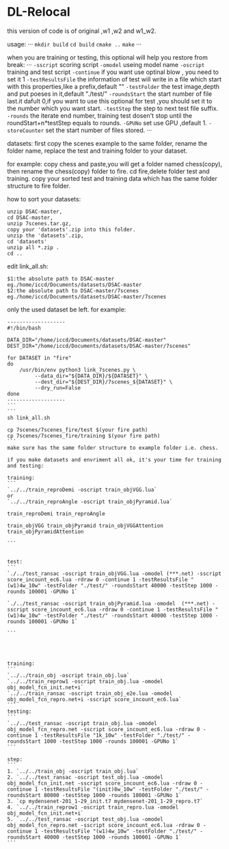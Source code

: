 # DL-Relocal

this version of code is of original ,w1 ,w2 and w1_w2.

usage:
···
`mkdir build`
`cd build`
`cmake ..`
`make`
···

when you are training or testing, this optional will help you restore from break:
···
`-sscript` scoring script
`-omodel` useing model name
`-oscript` training and test script 
`-continue` if you want use optinal blow , you need to set it 1
`-testResultsFile` the information of test will write in a file which start with this properties,like a prefix,default ""
`-testFolder` the test image,depth and put poeses in it,default "./test/"
`-roundsStart` the start number of file last.it dafult 0,if you want to use this optional for test ,you should set it to the number which you want start.
`-testStep` the step to next test file suffix.
`-rounds` the iterate end number, training test dosen't stop until the roundStart+n*testStep equals to rounds.
`-GPUNo` set use GPU ,default 1.
`-storeCounter` set the start number of files stored.
···

datasets:
first copy the scenes example to the same folder,
rename the folder name,
replace the test and training folder to your dataset.

for example: 
copy chess and paste,you will get a folder named chess(copy),
then rename the chess(copy) folder to fire.
cd fire,delete folder test and training.
copy your sorted test and training data which has the same folder structure to fire folder.

how to sort your datasets:
```
unzip DSAC-master,
cd DSAC-master,
unzip 7scenes.tar.gz,
copy your 'datasets'.zip into this folder.
unzip the 'datasets'.zip,
cd 'datasets'
unzip all *.zip .
cd ..
```
edit link_all.sh:
```
$1:the absolute path to DSAC-master eg./home/iccd/Documents/datasets/DSAC-master
$2:the absolute path to DSAC-master/7scenes eg./home/iccd/Documents/datasets/DSAC-master/7scenes
```
only the used dataset be left.
for example:
````
-------------------
#!/bin/bash

DATA_DIR="/home/iccd/Documents/datasets/DSAC-master"
DEST_DIR="/home/iccd/Documents/datasets/DSAC-master/7scenes"

for DATASET in "fire"
do
    /usr/bin/env python3 link_7scenes.py \
		 --data_dir="${DATA_DIR}/${DATASET}" \
		 --dest_dir="${DEST_DIR}/7scenes_${DATASET}" \
		 --dry_run=False
done
-------------------
```
```
sh link_all.sh

cp 7scenes/7scenes_fire/test $(your fire path)
cp 7scenes/7scenes_fire/training $(your fire path)
```
make sure has the same folder structure to example folder i.e. chess.

if you make datasets and envriment all ok, it's your time for training and testing:

training:
```
`../../train_reproDemi -oscript train_objVGG.lua`
or
`../../train_reproAngle -oscript train_objPyramid.lua`

train_reproDemi train_reproAngle 

train_objVGG train_objPyramid train_objVGGAttention train_objPyramidAttention 

```


test:
```
`./../test_ransac -oscript train_objVGG.lua -omodel (***.net) -sscript score_incount_ec6.lua -rdraw 0 -continue 1 -testResultsFile "(w1)4w_10w" -testFolder "./test/" -roundsStart 40000 -testStep 1000 -rounds 100001 -GPUNo 1`

`./../test_ransac -oscript train_objPyramid.lua -omodel  (***.net) -sscript score_incount_ec6.lua -rdraw 0 -continue 1 -testResultsFile "(w1)4w_10w" -testFolder "./test/" -roundsStart 40000 -testStep 1000 -rounds 100001 -GPUNo 1`

```




training:
```
`../../train_obj -oscript train_obj.lua`
`../../train_reprow1 -oscript train_obj.lua -omodel obj_model_fcn_init.net+i`
`../../train_ransac -oscript train_obj_e2e.lua -omodel obj_model_fcn_repro.net+i -sscript score_incount_ec6.lua`
```
testing:
```
`../../test_ransac -oscript train_obj.lua -omodel obj_model_fcn_repro.net -sscript score_incount_ec6.lua -rdraw 0 -continue 1 -testResultsFile "1k_10w" -testFolder "./test/" -roundsStart 1000 -testStep 1000 -rounds 100001 -GPUNo 1`
```

step:
```
1. `../../train_obj -oscript train_obj.lua`
2. `../../test_ransac -oscript test_obj.lua -omodel obj_model_fcn_init.net -sscript score_incount_ec6.lua -rdraw 0 -continue 1 -testResultsFile "(init)8w_10w" -testFolder "./test/" -roundsStart 80000 -testStep 1000 -rounds 100001 -GPUNo 1`
3. `cp mydensenet-201_1-29_init.t7 mydensenet-201_1-29_repro.t7`
4. `../../train_reprow1 -oscript train_repro.lua -omodel obj_model_fcn_init.net+i`
5. `../../test_ransac -oscript test_obj.lua -omodel obj_model_fcn_repro.net -sscript score_incount_ec6.lua -rdraw 0 -continue 1 -testResultsFile "(w1)4w_10w" -testFolder "./test/" -roundsStart 40000 -testStep 1000 -rounds 100001 -GPUNo 1`
```
